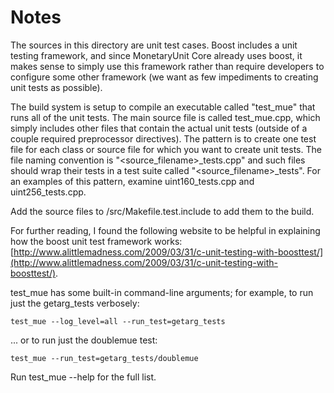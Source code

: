 # Notes
The sources in this directory are unit test cases.  Boost includes a
unit testing framework, and since MonetaryUnit Core already uses boost, it makes
sense to simply use this framework rather than require developers to
configure some other framework (we want as few impediments to creating
unit tests as possible).

The build system is setup to compile an executable called "test_mue"
that runs all of the unit tests.  The main source file is called
test_mue.cpp, which simply includes other files that contain the
actual unit tests (outside of a couple required preprocessor
directives).  The pattern is to create one test file for each class or
source file for which you want to create unit tests.  The file naming
convention is "<source_filename>_tests.cpp" and such files should wrap
their tests in a test suite called "<source_filename>_tests".  For an
examples of this pattern, examine uint160_tests.cpp and
uint256_tests.cpp.

Add the source files to /src/Makefile.test.include to add them to the build.

For further reading, I found the following website to be helpful in
explaining how the boost unit test framework works:
[http://www.alittlemadness.com/2009/03/31/c-unit-testing-with-boosttest/](http://www.alittlemadness.com/2009/03/31/c-unit-testing-with-boosttest/).

test_mue has some built-in command-line arguments; for
example, to run just the getarg_tests verbosely:

    test_mue --log_level=all --run_test=getarg_tests

... or to run just the doublemue test:

    test_mue --run_test=getarg_tests/doublemue

Run  test_mue --help   for the full list.

